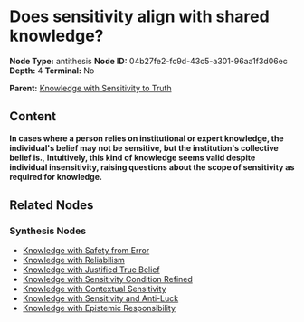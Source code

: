 # Does sensitivity align with shared knowledge?

**Node Type:** antithesis
**Node ID:** 04b27fe2-fc9d-43c5-a301-96aa1f3d06ec
**Depth:** 4
**Terminal:** No

**Parent:** [Knowledge with Sensitivity to Truth](knowledge-with-sensitivity-to-truth-synthesis-9311def5-6f1d-4b89-833f-0bc58d8d57eb.md)

## Content

**In cases where a person relies on institutional or expert knowledge, the individual's belief may not be sensitive, but the institution's collective belief is.**, **Intuitively, this kind of knowledge seems valid despite individual insensitivity, raising questions about the scope of sensitivity as required for knowledge.**

## Related Nodes

### Synthesis Nodes

- [Knowledge with Safety from Error](knowledge-with-safety-from-error-synthesis-3d4cc7bd-c9da-443a-b82b-a67c0b9ddd99.md)
- [Knowledge with Reliabilism](knowledge-with-reliabilism-synthesis-a0ba0c9a-807a-4264-b3b2-4833c9fca78c.md)
- [Knowledge with Justified True Belief](knowledge-with-justified-true-belief-synthesis-6850956a-7c11-4800-8240-b5280bc8acf6.md)
- [Knowledge with Sensitivity Condition Refined](knowledge-with-sensitivity-condition-refined-synthesis-c7295f90-026f-42d3-8088-13eb499659fe.md)
- [Knowledge with Contextual Sensitivity](knowledge-with-contextual-sensitivity-synthesis-469cf754-aab8-4ffc-bcad-6cd5ef056e91.md)
- [Knowledge with Sensitivity and Anti-Luck](knowledge-with-sensitivity-and-anti-luck-synthesis-44f5a250-21bb-482e-86bb-fac6e896de83.md)
- [Knowledge with Epistemic Responsibility](knowledge-with-epistemic-responsibility-synthesis-ed09bbe6-827c-4db9-923c-66db90432b80.md)
